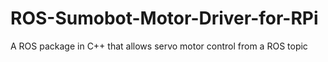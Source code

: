 # ROS-Sumobot-Motor-Driver-for-RPi
A ROS package in C++ that allows servo motor control from a ROS topic
